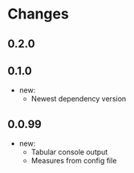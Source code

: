 # Changes

## 0.2.0

## 0.1.0
* new:
  * Newest dependency version

## 0.0.99
* new:
  * Tabular console output
  * Measures from config file
    
